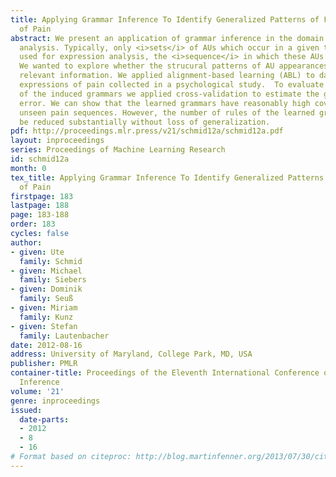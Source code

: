 ```yaml
---
title: Applying Grammar Inference To Identify Generalized Patterns of Facial Expressions
  of Pain
abstract: We present an application of grammar inference in the domain of facial expression
  analysis. Typically, only <i>sets</i> of AUs which occur in a given time frame are
  used for expression analysis, the <i>sequence</i> in which these AUs occur is ignored.
  We wanted to explore whether the strucural patterns of AU appearances contain diagnostically
  relevant information. We applied alignment-based learning (ABL) to data of facial
  expressions of pain collected in a psychological study.  To evaluate the quality
  of the induced grammars we applied cross-validation to estimate the generalization
  error. We can show that the learned grammars have reasonably high coverages for
  unseen pain sequences. However, the number of rules of the learned grammars cannot
  be reduced substantially without loss of generalization.
pdf: http://proceedings.mlr.press/v21/schmid12a/schmid12a.pdf
layout: inproceedings
series: Proceedings of Machine Learning Research
id: schmid12a
month: 0
tex_title: Applying Grammar Inference To Identify Generalized Patterns of Facial Expressions
  of Pain
firstpage: 183
lastpage: 188
page: 183-188
order: 183
cycles: false
author:
- given: Ute
  family: Schmid
- given: Michael
  family: Siebers
- given: Dominik
  family: Seuß
- given: Miriam
  family: Kunz
- given: Stefan
  family: Lautenbacher
date: 2012-08-16
address: University of Maryland, College Park, MD, USA
publisher: PMLR
container-title: Proceedings of the Eleventh International Conference on Grammatical
  Inference
volume: '21'
genre: inproceedings
issued:
  date-parts:
  - 2012
  - 8
  - 16
# Format based on citeproc: http://blog.martinfenner.org/2013/07/30/citeproc-yaml-for-bibliographies/
---
```

